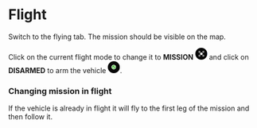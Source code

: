 # Flight

Switch to the flying tab. The mission should be visible on the map.

Click on the current flight mode to change it to **MISSION** ![](images/quickstart/02_ic_connecting_the_drone_screen_flight-modes.png) and click on **DISARMED** to arm the vehicle ![](images/quickstart/02_ic_connecting_the_drone_screen_status.png).

### Changing mission in flight
If the vehicle is already in flight it will fly to the first leg of the mission and then follow it.